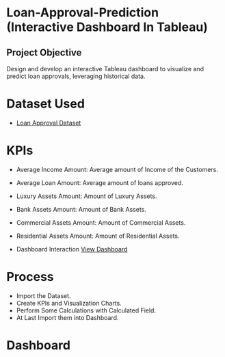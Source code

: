 # Loan-Approval-Prediction (Interactive Dashboard In Tableau)
## Project Objective
Design and develop an interactive Tableau dashboard to visualize and predict loan approvals, leveraging historical data.

# Dataset Used
- <a href="https://github.com/Poojitha2509/Loan-Approval-Prediction-In-Tableau/blob/main/loan_approval_dataset.csv">Loan Approval Dataset</a>
# KPIs 
- Average Income Amount: Average amount of Income of the Customers.
- Average Loan Amount: Average amount of loans approved.
- Luxury Assets Amount: Amount of Luxury Assets.
- Bank Assets Amount: Amount of Bank Assets.
- Commercial Assets Amount: Amount of Commercial Assets.
- Residential Assets Amount: Amount of Residential Assets.

- Dashboard Interaction <a href="https://github.com/Poojitha2509/Loan-Approval-Prediction-In-Tableau/blob/main/Loan%20Prediction%20Dashboard.png">View Dashboard</a>
# Process
- Import the Dataset.
- Create KPIs and Visualization Charts.
- Perform Some Calculations with Calculated Field.
- At Last Import them into Dashboard.
# Dashboard
